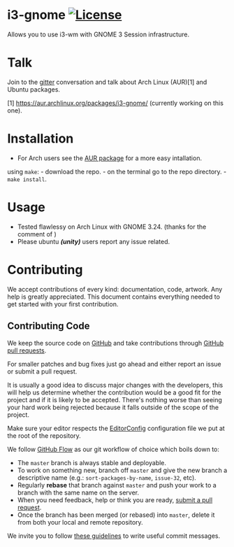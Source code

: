 # i3-gnome [![License](http://img.shields.io/badge/license-MIT-blue.svg?style=flat)](http://choosealicense.com/licenses/mit/)

Allows you to use i3-wm with GNOME 3 Session infrastructure.

# Talk
Join to the [gitter](https://gitter.im/i3-gnome/Lobby) conversation and talk about Arch Linux (AUR)[1] and Ubuntu packages.

[1] https://aur.archlinux.org/packages/i3-gnome/ (currently working on this one).

# Installation
* For Arch users see the [AUR package](https://aur.archlinux.org/packages/i3-gnome/) for a more easy intallation.

using `make`:
    - download the repo.
    - on the terminal go to the repo directory.
    - `make install`.

# Usage
* Tested flawlessy on Arch Linux with GNOME 3.24. (thanks for the comment of )
* Please ubuntu ***(unity)*** users report any issue related.

# Contributing
We accept contributions of every kind: documentation, code, artwork. Any help is greatly
appreciated. This document contains everything needed to get started with your first contribution.

## Contributing Code
We keep the source code on [GitHub](https://www.github.com/) and take contributions through
[GitHub pull requests](https://help.github.com/articles/using-pull-requests).

For smaller patches and bug fixes just go ahead and either report an issue or submit a pull
request.

It is usually a good idea to discuss major changes with the developers, this will help us
determine whether the contribution would be a good fit for the project and if it is likely to be
accepted. There's nothing worse than seeing your hard work being rejected because it falls outside
of the scope of the project.

Make sure your editor respects the [EditorConfig](http://editorconfig.org/) configuration file we
put at the root of the repository.

We follow [GitHub Flow](http://scottchacon.com/2011/08/31/github-flow.html) as our git workflow of
choice which boils down to:

* The `master` branch is always stable and deployable.
* To work on something new, branch off `master` and give the new branch a descriptive name (e.g.:
  `sort-packages-by-name`, `issue-32`, etc).
* Regularly __rebase__ that branch against `master` and push your work to a branch with the same
  name on the server.
* When you need feedback, help or think you are ready,
  [submit a pull request](https://help.github.com/articles/using-pull-requests).
* Once the branch has been merged (or rebased) into `master`, delete it from both your local and
  remote repository.

We invite you to follow
[these guidelines](http://who-t.blogspot.de/2009/12/on-commit-messages.html) to write useful
commit messages.




